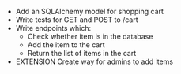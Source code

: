 *   Add an SQLAlchemy model for shopping cart
*   Write tests for GET and POST to /cart
*   Write endpoints which:
    *   Check whether item is in the database
    *   Add the item to the cart
    *   Return the list of items in the cart
*   EXTENSION Create way for admins to add items